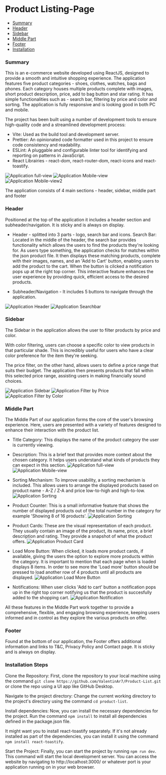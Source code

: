# Product Listing-Page

- [Summary](#summary)
- [Header](#header)
- [Sidebar](#sidebar)
- [Middle Part](#middle-part)
- [Footer](#footer)
- [Installation](#installation)

### Summary

This is an e-commerce website developed using ReactJS, designed to provide a smooth and intuitive shopping experience. The application features five product categories - shoes, clothes, watches, bags and phones. Each category houses multiple products complete with images, short product description, price, add to bag button and star rating. It has simple functionalities such as - search bar, filtering by price and color and sorting. The application is fully responsive and is looking good in both PC and mobile.

The project has been built using a number of development tools to ensure high-quality code and a streamlined development process:

- Vite: Used as the build tool and development server.
- Prettier: An opinionated code formatter used in this project to ensure code consistency and readability.
- ESLint: A pluggable and configurable linter tool for identifying and reporting on patterns in JavaScript.
- React Librairies - react-dom, react-router-dom, react-icons and react-toastify.

![Application full-view](product-list/src/assets/Images/FullView.PNG)
![Application Mobile-view](product-list/src/assets/Images/MobileView1.PNG)
![Application Mobile-view2](product-list/src/assets/Images/MobileView2.PNG)

The application consists of 4 main sections - header, sidebar, middle part and footer

### Header

Positioned at the top of the application it includes a header section and subheader/navigation. It is sticky and is always on display.

- Header - splitted into 3 parts - logo, search bar and icons.
  Search Bar: Located in the middle of the header, the search bar provides functionality which allows the users to find the products they're looking for. As users type something, the application checks for matches within the json product file. It then displays these matching products, complete with their images, names, and an 'Add to Cart' button, enabling users to add the product to the cart. When the button is cilcked a notification pops up at the right top corner. This interactive feature enhances the user experience by providing quick, efficient access to the desired products.

- Subheader/Navigation - It includes 5 buttons to navigate through the application.

![Application Header](product-list/src/assets/Images/Header.PNG)
![Application Searchbar](product-list/src/assets/Images/SearchBar.PNG)

### Sidebar

The Sidebar in the application allows the user to filter products by price and color.

With color filtering, users can choose a specific color to view products in that particular shade. This is incredibly useful for users who have a clear color preference for the item they're seeking.

The price filter, on the other hand, allows users to define a price range that suits their budget. The application then presents products that fall within this selected price range, assisting users in making financially sound choices.

![Application Sidebar](product-list/src/assets/Images/Sidebar.PNG)
![Application Filter by Price](product-list/src/assets/Images/FilterPrice.PNG)
![Application Filter by Color](product-list/src/assets/Images/FilterColor.PNG)

### Middle Part

The Middle Part of our application forms the core of the user's browsing experience. Here, users are presented with a variety of features designed to enhance their interaction with the product list.

- Title Category: This displays the name of the product category the user is currently viewing.

- Description: This is a brief text that provides more context about the chosen category. It helps users understand what kinds of products they can expect in this section.
  ![Application full-view](product-list/src/assets/Images/FullView.PNG)
  ![Application Mobile-view](product-list/src/assets/Images/MobileView1.PNG)

- Sorting Mechanism: To improve usability, a sorting mechanism is included. This allows users to arrange the displayed products based on product name - A-Z / Z-A and price low-to-high and high-to-low.
  ![Application Sorting](product-list/src/assets/Images/Sorting.PNG)

- Product Counter: This is a small informative feature that shows the number of displayed products out of the total number in the category for example 'Showing 8 of 16 products'.
  ![Application Sorting](product-list/src/assets/Images/Sorting.PNG)

- Product Cards: These are the visual representation of each product. They usually contain an image of the product, its name, price, a brief description and rating. They provide a snapshot of what the product offers.
  ![Application Product Card](product-list/src/assets/Images/productCard.PNG)

- Load More Button: When clicked, it loads more product cards, if available, giving the users the option to explore more products within the category.
  It is important to mention that each page when is loaded displays 8 items. In order to see more the 'Load more' button should be pressed to load another row of 4 products until all products are displayed.
  ![Application Load More Button](product-list/src/assets/Images/LoadMoreButton.PNG)

- Notifications: When user clicks 'Add to cart' button a notification pops up in the right top corner notifying us that the product is succesfully added to the shopping cart.
  ![Application Notification](product-list/src/assets/Images/Notification.PNG)

All these features in the Middle Part work together to provide a comprehensive, flexible, and engaging browsing experience, keeping users informed and in control as they explore the various products on offer.

### Footer

Found at the bottom of our application, the Footer offers additional information and links to T&C, Privacy Policy and Contact page. It is sticky and is always on display.

### Installation Steps

Clone the Repository: First, clone the repository to your local machine using the command `git clone https://github.com/ValentinAr7/Product-List.git` or clone the repo using a UI app like GitHub Desktop.

Navigate to the project directory: Change the current working directory to the project's directory using the command `cd product-list`.

Install dependencies: Now, you can install the necessary dependencies for the project. Run the command `npm install` to install all dependencies defined in the package.json file.

It might want you to install react-toastify separately. If it's not already installed as part of the dependencies, you can install it using the command `npm install react-toastify`.

Start the Project: Finally, you can start the project by running `npm run dev`. This command will start the local development server. You can access the website by navigating to http://localhost:3000/ or whatever port is your application running on in your web browser.
